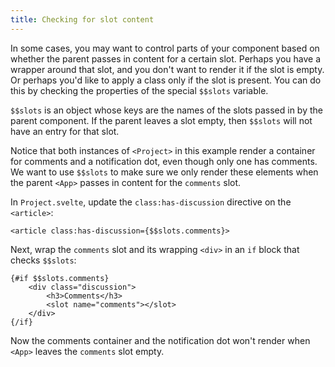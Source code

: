 ```yaml
---
title: Checking for slot content
---
```


In some cases, you may want to control parts of your component based on whether the parent passes in content for a certain slot. Perhaps you have a wrapper around that slot, and you don't want to render it if the slot is empty. Or perhaps you'd like to apply a class only if the slot is present. You can do this by checking the properties of the special `$$slots` variable.

`$$slots` is an object whose keys are the names of the slots passed in by the parent component. If the parent leaves a slot empty, then `$$slots` will not have an entry for that slot.

Notice that both instances of `<Project>` in this example render a container for comments and a notification dot, even though only one has comments. We want to use `$$slots` to make sure we only render these elements when the parent `<App>` passes in content for the `comments` slot.

In `Project.svelte`, update the `class:has-discussion` directive on the `<article>`:

```svelte
<article class:has-discussion={$$slots.comments}>
```

Next, wrap the `comments` slot and its wrapping `<div>` in an `if` block that checks `$$slots`:

```svelte
{#if $$slots.comments}
	<div class="discussion">
		<h3>Comments</h3>
		<slot name="comments"></slot>
	</div>
{/if}
```

Now the comments container and the notification dot won't render when `<App>` leaves the `comments` slot empty.
